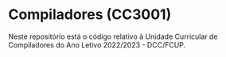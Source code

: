 # Compiladores (CC3001)
Neste repositório está o código relativo à Unidade Curricular de Compiladores do Ano Letivo 2022/2023 - DCC/FCUP.
